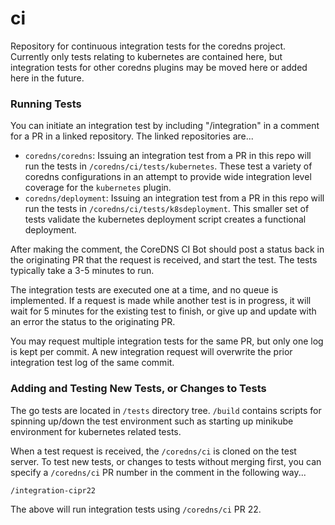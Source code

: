 # ci
Repository for continuous integration tests for the coredns project.  Currently only tests relating to kubernetes are contained here, but integration tests for other coredns plugins may be moved here or added here in the future. 

### Running Tests

You can initiate an integration test by including "/integration" in a comment for a PR in a linked repository.  The linked repositories are...

* `coredns/coredns`: Issuing an integration test from a PR in this repo will run the tests in `/coredns/ci/tests/kubernetes`.  These test a variety of coredns configurations in an attempt to provide wide integration level coverage for the `kubernetes` plugin. 
* `coredns/deployment`: Issuing an integration test from a PR in this repo will run the tests in `/coredns/ci/tests/k8sdeployment`.  This smaller set of tests validate the kubernetes deployment script creates a functional deployment.

After making the comment, the CoreDNS CI Bot should post a status back in the originating PR that the request is received, and start the test.  The tests typically take a 3-5 minutes to run.

The integration tests are executed one at a time, and no queue is implemented.  If a request is made while another test is in progress, it will wait for 5 minutes for the existing test to finish, or give up and update with an error the status to the originating PR.

You may request multiple integration tests for the same PR, but only one log is kept per commit.  A new integration request will overwrite the prior integration test log of the same commit.

### Adding and Testing New Tests, or Changes to Tests

The go tests are located in `/tests` directory tree. `/build` contains scripts for spinning up/down the test environment such as starting up minikube environment for kubernetes related tests.

When a test request is received, the `/coredns/ci` is cloned on the test server.  To test new tests, or changes to tests without merging first, you can specify a `/coredns/ci` PR number in the comment in the following way...

```
/integration-cipr22
```

The above will run integration tests using `/coredns/ci` PR 22.

